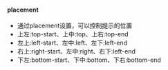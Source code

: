 #### placement
* 通过placement设置，可以控制提示的位置
* 上左:top-start、上中:top、上右:top-end
* 左上:left-start、左中:left、左下:left-end
* 右上:right-start、左中:right、右下:left-end
* 下左:bottom-start、下中:bottom、下右:bottom-end